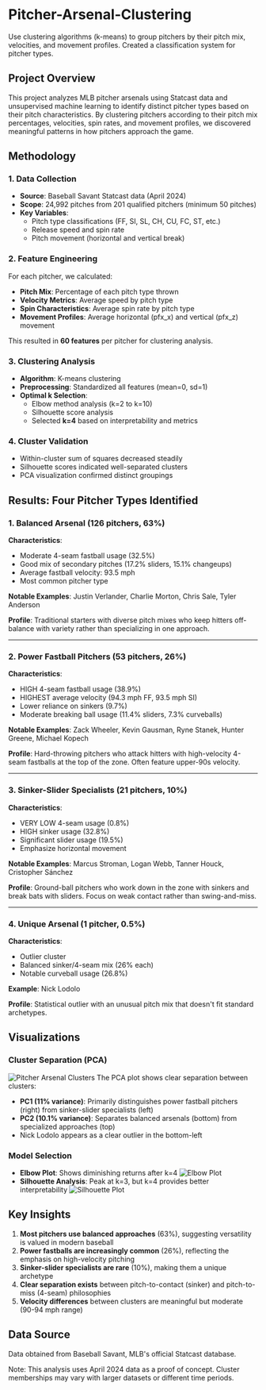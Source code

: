 # Pitcher-Arsenal-Clustering
Use clustering algorithms (k-means) to group pitchers by their pitch mix, velocities, and movement profiles. Created a classification system for pitcher types.

## Project Overview
This project analyzes MLB pitcher arsenals using Statcast data and unsupervised machine learning to identify distinct pitcher types based on their pitch characteristics. By clustering pitchers according to their pitch mix percentages, velocities, spin rates, and movement profiles, we discovered meaningful patterns in how pitchers approach the game.

## Methodology

### 1. Data Collection
- **Source**: Baseball Savant Statcast data (April 2024)
- **Scope**: 24,992 pitches from 201 qualified pitchers (minimum 50 pitches)
- **Key Variables**: 
  - Pitch type classifications (FF, SI, SL, CH, CU, FC, ST, etc.)
  - Release speed and spin rate
  - Pitch movement (horizontal and vertical break)

### 2. Feature Engineering
For each pitcher, we calculated:
- **Pitch Mix**: Percentage of each pitch type thrown
- **Velocity Metrics**: Average speed by pitch type
- **Spin Characteristics**: Average spin rate by pitch type
- **Movement Profiles**: Average horizontal (pfx_x) and vertical (pfx_z) movement

This resulted in **60 features** per pitcher for clustering analysis.

### 3. Clustering Analysis
- **Algorithm**: K-means clustering
- **Preprocessing**: Standardized all features (mean=0, sd=1)
- **Optimal k Selection**: 
  - Elbow method analysis (k=2 to k=10)
  - Silhouette score analysis
  - Selected **k=4** based on interpretability and metrics

### 4. Cluster Validation
- Within-cluster sum of squares decreased steadily
- Silhouette scores indicated well-separated clusters
- PCA visualization confirmed distinct groupings

## Results: Four Pitcher Types Identified

### 1. **Balanced Arsenal** (126 pitchers, 63%)
**Characteristics**:
- Moderate 4-seam fastball usage (32.5%)
- Good mix of secondary pitches (17.2% sliders, 15.1% changeups)
- Average fastball velocity: 93.5 mph
- Most common pitcher type

**Notable Examples**: Justin Verlander, Charlie Morton, Chris Sale, Tyler Anderson

**Profile**: Traditional starters with diverse pitch mixes who keep hitters off-balance with variety rather than specializing in one approach.

---

### 2. **Power Fastball Pitchers** (53 pitchers, 26%)
**Characteristics**:
- HIGH 4-seam fastball usage (38.9%)
- HIGHEST average velocity (94.3 mph FF, 93.5 mph SI)
- Lower reliance on sinkers (9.7%)
- Moderate breaking ball usage (11.4% sliders, 7.3% curveballs)

**Notable Examples**: Zack Wheeler, Kevin Gausman, Ryne Stanek, Hunter Greene, Michael Kopech

**Profile**: Hard-throwing pitchers who attack hitters with high-velocity 4-seam fastballs at the top of the zone. Often feature upper-90s velocity.

---

### 3. **Sinker-Slider Specialists** (21 pitchers, 10%)
**Characteristics**:
- VERY LOW 4-seam usage (0.8%)
- HIGH sinker usage (32.8%)
- Significant slider usage (19.5%)
- Emphasize horizontal movement

**Notable Examples**: Marcus Stroman, Logan Webb, Tanner Houck, Cristopher Sánchez

**Profile**: Ground-ball pitchers who work down in the zone with sinkers and break bats with sliders. Focus on weak contact rather than swing-and-miss.

---

### 4. **Unique Arsenal** (1 pitcher, 0.5%)
**Characteristics**:
- Outlier cluster
- Balanced sinker/4-seam mix (26% each)
- Notable curveball usage (26.8%)

**Example**: Nick Lodolo

**Profile**: Statistical outlier with an unusual pitch mix that doesn't fit standard archetypes.

## Visualizations

### Cluster Separation (PCA)
![Pitcher Arsenal Clusters](cluster_plot.png)
The PCA plot shows clear separation between clusters:
- **PC1 (11% variance)**: Primarily distinguishes power fastball pitchers (right) from sinker-slider specialists (left)
- **PC2 (10.1% variance)**: Separates balanced arsenals (bottom) from specialized approaches (top)
- Nick Lodolo appears as a clear outlier in the bottom-left

### Model Selection
- **Elbow Plot**: Shows diminishing returns after k=4
![Elbow Plot](elbow_plot.png)
- **Silhouette Analysis**: Peak at k=3, but k=4 provides better interpretability
![Silhouette Plot](silhouette_plot.png)

## Key Insights

1. **Most pitchers use balanced approaches** (63%), suggesting versatility is valued in modern baseball
2. **Power fastballs are increasingly common** (26%), reflecting the emphasis on high-velocity pitching
3. **Sinker-slider specialists are rare** (10%), making them a unique archetype
4. **Clear separation exists** between pitch-to-contact (sinker) and pitch-to-miss (4-seam) philosophies
5. **Velocity differences** between clusters are meaningful but moderate (90-94 mph range)

## Data Source

Data obtained from Baseball Savant, MLB's official Statcast database.

Note: This analysis uses April 2024 data as a proof of concept. Cluster memberships may vary with larger datasets or different time periods.
